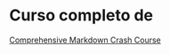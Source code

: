 # Curso completo de 

[Comprehensive Markdown Crash Course](https://www.youtube.com/watch?v=FEa2diI2qgA)